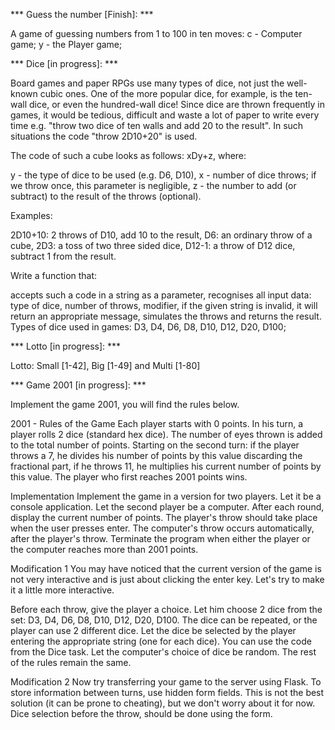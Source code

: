 *** Guess the number [Finish]: ***

A game of guessing numbers from 1 to 100 in ten moves:
c - Computer game;
y - the Player game;


*** Dice [in progress]: *** 

Board games and paper RPGs use many types of dice, not just the well-known cubic ones. One of the more popular dice, for example, is the ten-wall dice, or even the hundred-wall dice! Since dice are thrown frequently in games, it would be tedious, difficult and waste a lot of paper to write every time e.g. "throw two dice of ten walls and add 20 to the result". In such situations the code "throw 2D10+20" is used.

The code of such a cube looks as follows: xDy+z, where:

y - the type of dice to be used (e.g. D6, D10),
x - number of dice throws; if we throw once, this parameter is negligible,
z - the number to add (or subtract) to the result of the throws (optional).

Examples:

2D10+10: 2 throws of D10, add 10 to the result,
D6: an ordinary throw of a cube,
2D3: a toss of two three sided dice,
D12-1: a throw of D12 dice, subtract 1 from the result.

Write a function that:
 
accepts such a code in a string as a parameter,
recognises all input data:
type of dice,
number of throws,
modifier,
if the given string is invalid, it will return an appropriate message,
simulates the throws and returns the result.
Types of dice used in games: D3, D4, D6, D8, D10, D12, D20, D100;





*** Lotto [in progress]: ***

Lotto: Small [1-42], Big [1-49] and Multi [1-80]



*** Game 2001 [in progress]: ***

Implement the game 2001, you will find the rules below.

2001 - Rules of the Game
Each player starts with 0 points.
In his turn, a player rolls 2 dice (standard hex dice).
The number of eyes thrown is added to the total number of points.
Starting on the second turn:
if the player throws a 7, he divides his number of points by this value discarding the fractional part,
if he throws 11, he multiplies his current number of points by this value.
The player who first reaches 2001 points wins.

Implementation
Implement the game in a version for two players.
Let it be a console application.
Let the second player be a computer.
After each round, display the current number of points.
The player's throw should take place when the user presses enter. The computer's throw occurs automatically, after the player's throw. Terminate the program when either the player or the computer reaches more than 2001 points.

Modification 1
You may have noticed that the current version of the game is not very interactive and is just about clicking the enter key. Let's try to make it a little more interactive.

Before each throw, give the player a choice.
Let him choose 2 dice from the set: D3, D4, D6, D8, D10, D12, D20, D100.
The dice can be repeated, or the player can use 2 different dice.
Let the dice be selected by the player entering the appropriate string (one for each dice).
You can use the code from the Dice task.
Let the computer's choice of dice be random.
The rest of the rules remain the same.

Modification 2
Now try transferring your game to the server using Flask. To store information between turns, use hidden form fields. This is not the best solution (it can be prone to cheating), but we don't worry about it for now. Dice selection before the throw, should be done using the form.

